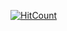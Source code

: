 [![HitCount](http://hits.dwyl.io/adritoo/mobile-programming/lab2.svg)](http://hits.dwyl.io/adritoo/mobile-programming/lab2)
